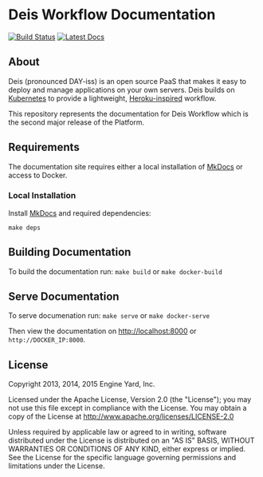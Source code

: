 # Deis Workflow Documentation

[![Build Status](https://travis-ci.org/deis/workflow.svg?branch=master)](https://travis-ci.org/deis/workflow)
[![Latest Docs](http://img.shields.io/badge/docs-latest-fc1e5e.svg)](http://docs-v2.readthedocs.org/en/latest/)

## About

Deis (pronounced DAY-iss) is an open source PaaS that makes it easy to deploy and manage
applications on your own servers. Deis builds on [Kubernetes](http://kubernetes.io/) to provide
a lightweight, [Heroku-inspired](http://heroku.com) workflow.

This repository represents the documentation for Deis Workflow which is the
second major release of the Platform.

## Requirements

The documentation site requires either a local installation of [MkDocs][] or
access to Docker.

### Local Installation

Install [MkDocs][] and required dependencies:

```
make deps
```

## Building Documentation

To build the documentation run: `make build` or `make docker-build`

## Serve Documentation

To serve documenation run: `make serve` or `make docker-serve`

Then view the documentation on [http://localhost:8000](http://localhost:8000) or `http://DOCKER_IP:8000`.

## License

Copyright 2013, 2014, 2015 Engine Yard, Inc.

Licensed under the Apache License, Version 2.0 (the "License"); you may not use this file except in compliance with the License. You may obtain a copy of the License at <http://www.apache.org/licenses/LICENSE-2.0>

Unless required by applicable law or agreed to in writing, software distributed under the License is distributed on an "AS IS" BASIS, WITHOUT WARRANTIES OR CONDITIONS OF ANY KIND, either express or implied. See the License for the specific language governing permissions and limitations under the License.


[install-k8s]: http://kubernetes.io/gettingstarted/
[mkdocs]: http://www.mkdocs.org/
